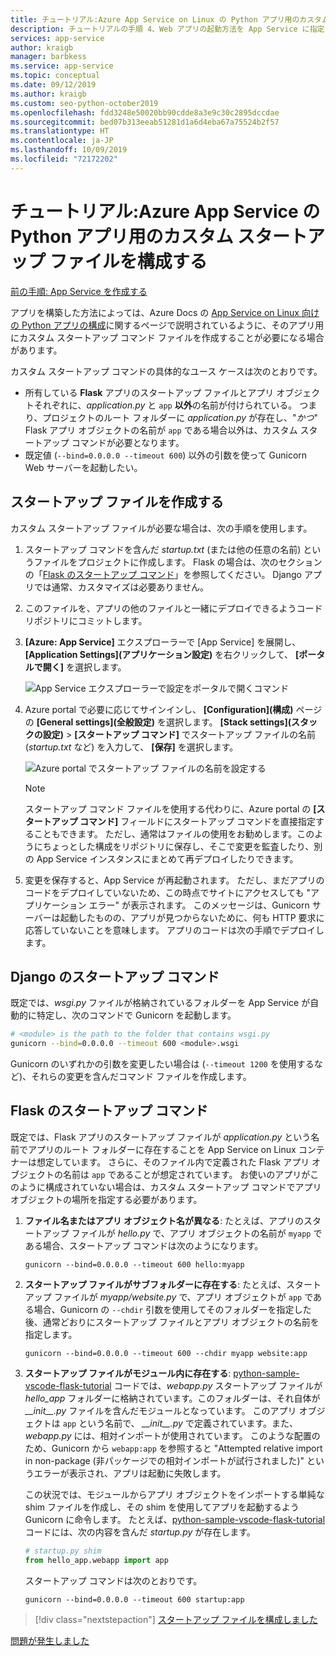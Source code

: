 ```yaml
---
title: チュートリアル:Azure App Service on Linux の Python アプリ用のカスタム スタートアップ ファイルを構成する
description: チュートリアルの手順 4、Web アプリの起動方法を App Service に指定する。
services: app-service
author: kraigb
manager: barbkess
ms.service: app-service
ms.topic: conceptual
ms.date: 09/12/2019
ms.author: kraigb
ms.custom: seo-python-october2019
ms.openlocfilehash: fdd3248e50020bb90cdde8a3e9c30c2895dccdae
ms.sourcegitcommit: bed07b313eeab51281d1a6d4eba67a75524b2f57
ms.translationtype: HT
ms.contentlocale: ja-JP
ms.lasthandoff: 10/09/2019
ms.locfileid: "72172202"
---
```

# <a name="tutorial-configure-a-custom-startup-file-for-python-apps-on-azure-app-service"></a>チュートリアル:Azure App Service の Python アプリ用のカスタム スタートアップ ファイルを構成する

[前の手順: App Service を作成する](tutorial-deploy-app-service-on-linux-02.md)

アプリを構築した方法によっては、Azure Docs の [App Service on Linux 向けの Python アプリの構成](https://docs.microsoft.com/azure/app-service/containers/how-to-configure-python)に関するページで説明されているように、そのアプリ用にカスタム スタートアップ コマンド ファイルを作成することが必要になる場合があります。

カスタム スタートアップ コマンドの具体的なユース ケースは次のとおりです。

- 所有している **Flask** アプリのスタートアップ ファイルとアプリ オブジェクトそれぞれに、*application.py* と `app` **以外**の名前が付けられている。 つまり、プロジェクトのルート フォルダーに *application.py* が存在し、"*かつ*" Flask アプリ オブジェクトの名前が `app` である場合以外は、カスタム スタートアップ コマンドが必要となります。
- 既定値 (`--bind=0.0.0.0 --timeout 600`) 以外の引数を使って Gunicorn Web サーバーを起動したい。

## <a name="create-a-startup-file"></a>スタートアップ ファイルを作成する

カスタム スタートアップ ファイルが必要な場合は、次の手順を使用します。

1. スタートアップ コマンドを含んだ *startup.txt* (または他の任意の名前) というファイルをプロジェクトに作成します。 Flask の場合は、次のセクションの「[Flask のスタートアップ コマンド](#flask-startup-commands)」を参照してください。 Django アプリでは通常、カスタマイズは必要ありません。

1. このファイルを、アプリの他のファイルと一緒にデプロイできるようコード リポジトリにコミットします。

1. **[Azure: App Service]** エクスプローラーで [App Service] を展開し、 **[Application Settings]\(アプリケーション設定\)** を右クリックして、 **[ポータルで開く]** を選択します。

    ![App Service エクスプローラーで設定をポータルで開くコマンド](media/deploy-azure/open-settings-in-portal-command.png)

1. Azure portal で必要に応じてサインインし、 **[Configuration]\(構成\)** ページの **[General settings]\(全般設定\)** を選択します。 **[Stack settings]\(スタックの設定\)**  >  **[スタートアップ コマンド]** でスタートアップ ファイルの名前 (*startup.txt* など) を入力して、 **[保存]** を選択します。

    ![Azure portal でスタートアップ ファイルの名前を設定する](media/deploy-azure/azure-portal-startup-file.png)

    > [!NOTE]
    > スタートアップ コマンド ファイルを使用する代わりに、Azure portal の **[スタートアップ コマンド]** フィールドにスタートアップ コマンドを直接指定することもできます。 ただし、通常はファイルの使用をお勧めします。このようにちょっとした構成をリポジトリに保存し、そこで変更を監査したり、別の App Service インスタンスにまとめて再デプロイしたりできます。

1. 変更を保存すると、App Service が再起動されます。 ただし、まだアプリのコードをデプロイしていないため、この時点でサイトにアクセスしても "アプリケーション エラー" が表示されます。 このメッセージは、Gunicorn サーバーは起動したものの、アプリが見つからないために、何も HTTP 要求に応答していないことを意味します。 アプリのコードは次の手順でデプロイします。

## <a name="django-startup-commands"></a>Django のスタートアップ コマンド

既定では、*wsgi.py* ファイルが格納されているフォルダーを App Service が自動的に特定し、次のコマンドで Gunicorn を起動します。

```bash
# <module> is the path to the folder that contains wsgi.py
gunicorn --bind=0.0.0.0 --timeout 600 <module>.wsgi
```

Gunicorn のいずれかの引数を変更したい場合は (`--timeout 1200` を使用するなど)、それらの変更を含んだコマンド ファイルを作成します。

## <a name="flask-startup-commands"></a>Flask のスタートアップ コマンド

既定では、Flask アプリのスタートアップ ファイルが *application.py* という名前でアプリのルート フォルダーに存在することを App Service on Linux コンテナーは想定しています。 さらに、そのファイル内で定義された Flask アプリ オブジェクトの名前は `app` であることが想定されています。 お使いのアプリがこのように構成されていない場合は、カスタム スタートアップ コマンドでアプリ オブジェクトの場所を指定する必要があります。

1. **ファイル名またはアプリ オブジェクト名が異なる**: たとえば、アプリのスタートアップ ファイルが *hello.py* で、アプリ オブジェクトの名前が `myapp` である場合、スタートアップ コマンドは次のようになります。

    ```text
    gunicorn --bind=0.0.0.0 --timeout 600 hello:myapp
    ```

1. **スタートアップ ファイルがサブフォルダーに存在する**: たとえば、スタートアップ ファイルが *myapp/website.py* で、アプリ オブジェクトが `app` である場合、Gunicorn の `--chdir` 引数を使用してそのフォルダーを指定した後、通常どおりにスタートアップ ファイルとアプリ オブジェクトの名前を指定します。

    ```text
    gunicorn --bind=0.0.0.0 --timeout 600 --chdir myapp website:app
    ```

1. **スタートアップ ファイルがモジュール内に存在する**: [python-sample-vscode-flask-tutorial](https://github.com/Microsoft/python-sample-vscode-flask-tutorial) コードでは、*webapp.py* スタートアップ ファイルが *hello_app* フォルダーに格納されています。このフォルダーは、それ自体が *\_\_init\_\_.py* ファイルを含んだモジュールとなっています。 このアプリ オブジェクトは `app` という名前で、 *\_\_init\_\_.py* で定義されています。また、*webapp.py* には、相対インポートが使用されています。 このような配置のため、Gunicorn から `webapp:app` を参照すると "Attempted relative import in non-package (非パッケージでの相対インポートが試行されました)" というエラーが表示され、アプリは起動に失敗します。

    この状況では、モジュールからアプリ オブジェクトをインポートする単純な shim ファイルを作成し、その shim を使用してアプリを起動するよう Gunicorn に命令します。 たとえば、[python-sample-vscode-flask-tutorial](https://github.com/Microsoft/python-sample-vscode-flask-tutorial) コードには、次の内容を含んだ *startup.py* が存在します。

    ```python
    # startup.py shim
    from hello_app.webapp import app
    ```

    スタートアップ コマンドは次のとおりです。

    ```text
    gunicorn --bind=0.0.0.0 --timeout 600 startup:app
    ```

> [!div class="nextstepaction"]
> [スタートアップ ファイルを構成しました](tutorial-deploy-app-service-on-linux-05.md)

[問題が発生しました](https://www.research.net/r/PWZWZ52?tutorial=vscode-appservice-python&step=04-startup-command)
